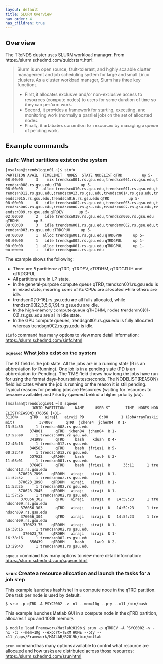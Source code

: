 ```yaml
---
layout: default
title: SLURM Overview
nav_order: 4
has_children: true
---
```

## Overview

The TReNDS cluster uses SLURM workload manager. From
<https://slurm.schedmd.com/quickstart.html>:

> Slurm is an open source, fault-tolerant, and highly scalable cluster
> management and job scheduling system for large and small Linux
> clusters. As a cluster workload manager, Slurm has three key
> functions.
>
> -   First, it allocates exclusive and/or non-exclusive access to
>     resources (compute nodes) to users for some duration of time so
>     they can perform work.
> -   Second, it provides a framework for starting, executing, and
>     monitoring work (normally a parallel job) on the set of allocated
>     nodes.
> -   Finally, it arbitrates contention for resources by managing a
>     queue of pending work.

## Example commands

### `sinfo`: What partitions exist on the system

`[msalman@trendslogin01 ~]$ sinfo`
`PARTITION AVAIL  TIMELIMIT  NODES  STATE NODELIST`
`qTRD         up 5-08:00:00      3    mix trendscn001.rs.gsu.edu,trendscn004.rs.gsu.edu,trendscn008.rs.gsu.edu`
`qTRD         up 5-08:00:00      7  alloc trendscn010.rs.gsu.edu,trendscn011.rs.gsu.edu,trendscn012.rs.gsu.edu,trendscn013.rs.gsu.edu,trendscn014.rs.gsu.edu,trendscn015.rs.gsu.edu,trendscn016.rs.gsu.edu`
`qTRD         up 5-08:00:00      6   idle trendscn002.rs.gsu.edu,trendscn003.rs.gsu.edu,trendscn005.rs.gsu.edu,trendscn006.rs.gsu.edu,trendscn007.rs.gsu.edu,trendscn009.rs.gsu.edu`
`qTRDEV       up 5-02:00:00      2   idle trendscn019.rs.gsu.edu,trendscn020.rs.gsu.edu`
`qTRDHM       up 5-08:00:00      3   idle trendsmn001.rs.gsu.edu,trendsmn002.rs.gsu.edu,trendsmn003.rs.gsu.edu`
`qTRDGPUH     up 5-08:00:00      1  alloc trendsgn001.rs.gsu.edu`
`qTRDGPUH     up 5-08:00:00      1   idle trendsgn002.rs.gsu.edu`
`qTRDGPUL     up 1-00:00:00      1  alloc trendsgn001.rs.gsu.edu`
`qTRDGPUL     up 1-00:00:00      1   idle trendsgn002.rs.gsu.edu`

The example shows the following:

-   There are 5 partitions: qTRD, qTRDEV, qTRDHM, qTRDGPUH and qTRDGPUL.
-   All partitions are in UP state.
-   In the general-purpose compute queue qTRD, trendscn001.rs.gsu.edu is
    in mixed state, meaning some of its CPUs are allocated while others
    are idle.
-   trendscn0\[10-16\].rs.gsu.edu are all fully allocated, while
    trendscn00\[2,3,5,6,7,9\].rs.gsu.edu are idle.
-   In the high-memory compute queue qTHDHM, nodes
    trendsmn0\[01-03\].rs.gsu.edu are all in idle state.
-   In the GPU compute queues, trendsgn001.rs.gsu.edu is fully allocated
    whereas trendsgn002.rs.gsu.edu is idle.

`sinfo` command has many options to view more detail information:
<https://slurm.schedmd.com/sinfo.html>

### `squeue`: What jobs exist on the system

The ST field is the job state. All the jobs are in a running state (R is
an abbreviation for Running). One job is in a pending state (PD is an
abbreviation for Pending). The TIME field shows how long the jobs have
run for using the format days-hours:minutes:seconds. The
NODELIST(REASON) field indicates where the job is running or the reason
it is still pending. Typical reasons for pending jobs are Resources
(waiting for resources to become available) and Priority (queued behind
a higher priority job).

`[msalman@trendslogin01 ~]$ squeue`
`            JOBID PARTITION     NAME     USER ST       TIME  NODES NODELIST(REASON)`
`376056_[401-3110%4     qTRD   airaji   airaji PD       0:00      1 (JobArrayTaskLimit)`
`           374007      qTRD  jchen84  jchen84  R 1-13:54:30      1 trendscn008.rs.gsu.edu`
`           374001      qTRD  jchen84  jchen84  R 1-13:55:00      1 trendscn008.rs.gsu.edu`
`           341999      qTRD     bash    kduan  R 4-12:46:16      1 trendscn012.rs.gsu.edu`
`           340583      qTRD     bash  jfries1  R 5-00:22:49      1 trendscn012.rs.gsu.edu`
`           357922    qTRDHM     bash     lwu9  R 2-11:03:01      1 trendsmn001.rs.gsu.edu`
`           376467      qTRD     bash  jfries1  R      35:11      1 trendscn013.rs.gsu.edu`
`      370623_2896    qTRDHM   airaji   airaji  R 1-11:52:52      1 trendsmn002.rs.gsu.edu`
`      370623_2890    qTRDHM   airaji   airaji  R 1-11:53:25      1 trendsmn002.rs.gsu.edu`
`      370623_2845    qTRDHM   airaji   airaji  R 1-11:57:26      1 trendsmn002.rs.gsu.edu`
`       376056_302      qTRD   airaji   airaji  R   14:59:23      1 trendscn009.rs.gsu.edu`
`       376056_303      qTRD   airaji   airaji  R   14:59:23      1 trendscn009.rs.gsu.edu`
`       376056_304      qTRD   airaji   airaji  R   14:59:23      1 trendscn009.rs.gsu.edu`
`        370623_75    qTRDHM   airaji   airaji  R 1-16:38:16      1 trendsmn002.rs.gsu.edu`
`        370623_78    qTRDHM   airaji   airaji  R 1-16:38:16      1 trendsmn002.rs.gsu.edu`
`           356439    qTRDHM     bash     lwu9  R 2-13:29:43      1 trendsmn001.rs.gsu.edu`

`squeue` command has many options to view more detail information:
<https://slurm.schedmd.com/squeue.html>

### `srun`: Create a resource allocation and launch the tasks for a job step

This example launches bash/shell in a compute node in the qTRD
partition. One task per node is used by default.

`$ srun -p qTRD -A PSYC0002 -v -n1 --mem=10g --pty --x11 /bin/bash`

This example launches Matlab GUI in a compute node in the qTRD
partition, allocates 1 cpu and 10GB memory.

`$ module load Framework/Matlab2019b`
`$ srun -p qTRDEV -A PSYC0002 -v -n1 -c1 --mem=10g --export=TERM,HOME --pty --x11 /apps/Framework/MATLAB/R2019b/bin/matlab`

`srun` command has many options available to control what resource are
allocated and how tasks are distributed across those resources:
<https://slurm.schedmd.com/srun.html>